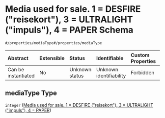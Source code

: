 # Media used for sale. 1 = DESFIRE ("reisekort"), 3 = ULTRALIGHT ("impuls"), 4 = PAPER Schema

```txt
#/properties/mediaType#/properties/mediaType
```



| Abstract            | Extensible | Status         | Identifiable            | Custom Properties | Additional Properties | Access Restrictions | Defined In                                                                                         |
| :------------------ | :--------- | :------------- | :---------------------- | :---------------- | :-------------------- | :------------------ | :------------------------------------------------------------------------------------------------- |
| Can be instantiated | No         | Unknown status | Unknown identifiability | Forbidden         | Allowed               | none                | [sales-result.json*](../../schema/proprietary-extensions/sales-result.json "open original schema") |

## mediaType Type

`integer` ([Media used for sale. 1 = DESFIRE ("reisekort"), 3 = ULTRALIGHT ("impuls"), 4 = PAPER](sales-result-properties-media-used-for-sale-1--desfire-reisekort-3--ultralight-impuls-4--paper.md))
